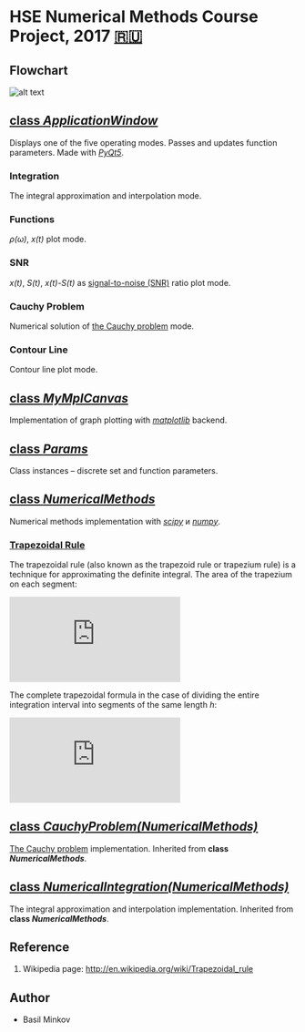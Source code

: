 # HSE Numerical Methods Course Project, 2017 [:ru:](/info/README_RUS.md)

## Flowchart

![alt text](https://github.com/BasilMinkov/NumericalMethodsProject/blob/master/static/NumericalMethodsProjects_eng.jpg)

## [class _ApplicationWindow_](/main.py)
Displays one of the five operating modes. Passes and updates function parameters. Made with [_PyQt5_](https://pypi.python.org/pypi/PyQt5).

### Integration
The integral approximation and interpolation mode.

### Functions
 _ρ(ω)_, _x(t)_ plot mode.

### SNR
_x(t)_, _S(t)_, _x(t)-S(t)_ as [signal-to-noise (SNR)](https://en.wikipedia.org/wiki/Signal-to-noise_ratio) ratio plot mode.

### Cauchy Problem
Numerical solution of [the Cauchy problem](https://en.wikipedia.org/wiki/Cauchy_problem) mode.

### Contour Line
Contour line plot mode.

## [class _MyMplCanvas_](/canvas.py)
Implementation of graph plotting with [_matplotlib_](https://matplotlib.org/) backend.

## [class _Params_](/params.py)
Class instances – discrete set and function parameters.

## [class _NumericalMethods_](/numerical_methods.py)
Numerical methods implementation with [_scipy_](https://www.scipy.org/) и [_numpy_](http://www.numpy.org/).

### [Trapezoidal Rule](http://en.wikipedia.org/wiki/Trapezoidal_rule)

The trapezoidal rule (also known as the trapezoid rule or trapezium rule) is a technique for approximating the definite integral.
The area of the trapezium on each segment:

![trapezoidal rule discret](https://latex.codecogs.com/gif.latex?I_%7Bi%7D%20%5Capprox%20%5Cfrac%7Bf%28x_%7Bi-1%7D%29&plus;f%28x_%7Bi%7D%29%7D%7B2%7D%20%28x_%7Bi%7D-x_%7Bi-1%7D%29)

The complete trapezoidal formula in the case of dividing the entire integration interval into segments of the same length _h_:

![trapezoidal rule full](https://latex.codecogs.com/gif.latex?I%20%3D%20%5Cint_%7Ba%7D%5E%7Bb%7Df%5Cleft%20%28%20x%20%5Cright%20%29dx%5Capprox%20%5Cfrac%7Bb-a%7D%7Bn%7D%5Cleft%20%28%20%5Cfrac%7Bf%28x_%7B0%7D%29&plus;f%28x_%7Bn%7D%29%7D%7B2%7D%20&plus;%5Csum_%7Bi%3D1%7D%5E%7Bn-1%7Df%5Cleft%20%28%20x_%7Bi%7D%20%5Cright%20%29%20%5Cright%20%29)

## [class _CauchyProblem(NumericalMethods)_](/numerical_methods.py)
[The Cauchy problem](https://en.wikipedia.org/wiki/Cauchy_problem) implementation. Inherited from **class _NumericalMethods_**.

## [class _NumericalIntegration(NumericalMethods)_]((/numerical_methods.py))
The integral approximation and interpolation implementation. Inherited from **class _NumericalMethods_**.

## Reference

1. Wikipedia page: http://en.wikipedia.org/wiki/Trapezoidal_rule

## Author
- Basil Minkov

